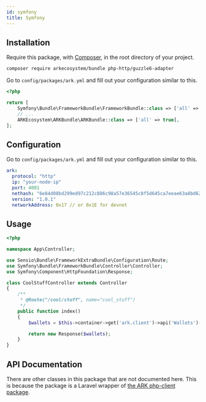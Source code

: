 ```yaml
---
id: symfony
title: Symfony
---
```


## Installation

Require this package, with [Composer](https://getcomposer.org/), in the root directory of your project.

```bash
composer require arkecosystem/bundle php-http/guzzle6-adapter
```

Go to `config/packages/ark.yml` and fill out your configuration similar to this.

```php
<?php

return [
    Symfony\Bundle\FrameworkBundle\FrameworkBundle::class => ['all' => true],
    // ...
    ARKEcosystem\ARKBundle\ARKBundle::class => ['all' => true],
];
```

## Configuration

Go to `config/packages/ark.yml` and fill out your configuration similar to this.

```yaml
ark:
  protocol: "http"
  ip: "your-node-ip"
  port: 4001
  nethash: "6e84d08bd299ed97c212c886c98a57e36545c8f5d645ca7eeae63a8bd62d8988"
  version: "1.0.1"
  networkAddress: 0x17 // or 0x1E for devnet
```

## Usage

```php
<?php

namespace App\Controller;

use Sensio\Bundle\FrameworkExtraBundle\Configuration\Route;
use Symfony\Bundle\FrameworkBundle\Controller\Controller;
use Symfony\Component\HttpFoundation\Response;

class CoolStuffController extends Controller
{
    /**
     * @Route("/cool/stuff", name="cool_stuff")
     */
    public function index()
    {
        $wallets = $this->container->get('ark.client')->api('Wallets')->all();

        return new Response($wallets);
    }
}
```

## API Documentation

There are other classes in this package that are not documented here. This is because the package is a Laravel wrapper of [the ARK php-client package](https://github.com/ARKEcosystem/php-client).
